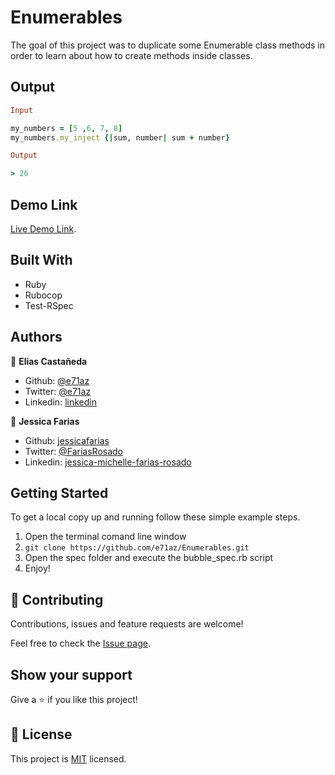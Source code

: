 # Enumerables

The goal of this project was to duplicate some Enumerable class methods in order to learn about how to create methods inside classes.

## Output
```ruby
Input

my_numbers = [5 ,6, 7, 8]
my_numbers.my_inject {|sum, number| sum + number}

Output

> 26
```

## Demo Link

[Live Demo Link](https://repl.it/@EliasCastaneda/Enumerables).

## Built With

- Ruby
- Rubocop
- Test-RSpec

## Authors

👤 **Elias Castañeda**

- Github: [@e71az](https://github.com/e71az)
- Twitter: [@e71az](https://twitter.com/e71az)
- Linkedin: [linkedin](https://www.linkedin.com/in/elias-casta%C3%B1eda-17a771115/)

👤 **Jessica Farias**

- Github: [jessicafarias](https://github.com/jessicafarias)
- Twitter: [@FariasRosado](https://twitter.com/FariasRosado)
- Linkedin: [jessica-michelle-farias-rosado](https://www.linkedin.com/in/jessica-michelle-farias-rosado/)

## Getting Started

To get a local copy up and running follow these simple example steps.

1. Open the terminal comand line window
2. `git clone https://github.com/e71az/Enumerables.git`
3. Open the spec folder and execute the bubble_spec.rb script
4. Enjoy!

## 🤝 Contributing

Contributions, issues and feature requests are welcome!

Feel free to check the [Issue page](https://github.com/e71az/Enumerables/issues).

## Show your support

Give a ⭐️ if you like this project!

## 📝 License

This project is [MIT](LICENSE) licensed.

